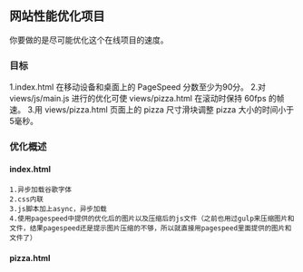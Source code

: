 ## 网站性能优化项目

你要做的是尽可能优化这个在线项目的速度。

### 目标

1.index.html 在移动设备和桌面上的 PageSpeed 分数至少为90分。
2.对 views/js/main.js 进行的优化可使 views/pizza.html 在滚动时保持 60fps 的帧速。
3.用 views/pizza.html 页面上的 pizza 尺寸滑块调整 pizza 大小的时间小于5毫秒。

### 优化概述

#### index.html
	1.异步加载谷歌字体
	2.css内联
	3.js脚本加上async，异步加载
	4.使用pagespeed中提供的优化后的图片以及压缩后的js文件（之前也用过gulp来压缩图片和文件，结果pagespeed还是提示图片压缩的不够，所以就直接用pagespeed里面提供的图片和文件了）

#### pizza.html
